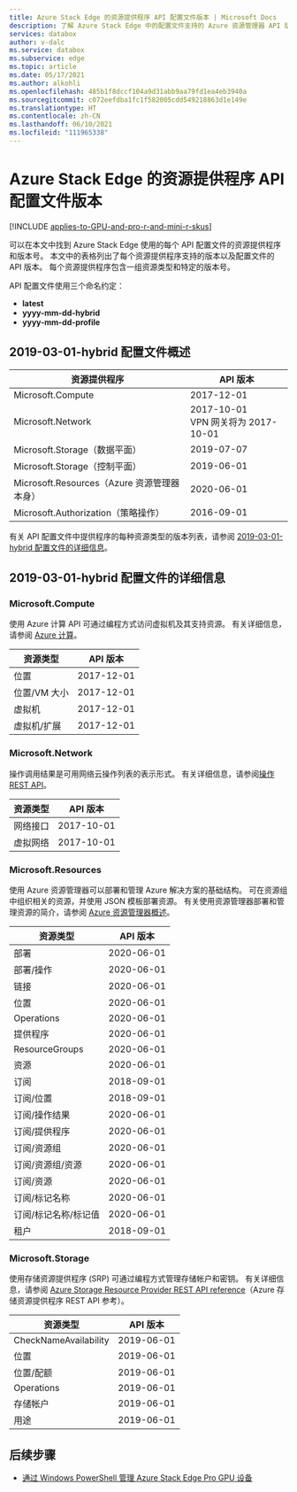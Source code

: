 ```yaml
---
title: Azure Stack Edge 的资源提供程序 API 配置文件版本 | Microsoft Docs
description: 了解 Azure Stack Edge 中的配置文件支持的 Azure 资源管理器 API 版本。
services: databox
author: v-dalc
ms.service: databox
ms.subservice: edge
ms.topic: article
ms.date: 05/17/2021
ms.author: alkohli
ms.openlocfilehash: 485b1f8dccf104a9d31abb9aa79fd1ea4eb3940a
ms.sourcegitcommit: c072eefdba1fc1f582005cdd549218863d1e149e
ms.translationtype: HT
ms.contentlocale: zh-CN
ms.lasthandoff: 06/10/2021
ms.locfileid: "111965338"
---
```

# <a name="resource-provider-api-profile-versions-for-azure-stack-edge"></a>Azure Stack Edge 的资源提供程序 API 配置文件版本


[!INCLUDE [applies-to-GPU-and-pro-r-and-mini-r-skus](../../includes/azure-stack-edge-applies-to-gpu-pro-r-mini-r-sku.md)]

可以在本文中找到 Azure Stack Edge 使用的每个 API 配置文件的资源提供程序和版本号。 本文中的表格列出了每个资源提供程序支持的版本以及配置文件的 API 版本。 每个资源提供程序包含一组资源类型和特定的版本号。

API 配置文件使用三个命名约定：

- **latest**
- **yyyy-mm-dd-hybrid**
- **yyyy-mm-dd-profile**


## <a name="overview-of-the-2019-03-01-hybrid-profile"></a>2019-03-01-hybrid 配置文件概述

|资源提供程序                                   |API 版本 |
|----------------------------------------------------|------------|
|Microsoft.Compute                                   |2017-12-01  |
|Microsoft.Network                                   |2017-10-01<br>VPN 网关将为 2017-10-01 |
|Microsoft.Storage（数据平面）                      |2019-07-07  |
|Microsoft.Storage（控制平面）                   |2019-06-01  |
|Microsoft.Resources（Azure 资源管理器本身） |2020-06-01  |
|Microsoft.Authorization（策略操作）         |2016-09-01  |

有关 API 配置文件中提供程序的每种资源类型的版本列表，请参阅 [2019-03-01-hybrid 配置文件的详细信息](/azure-stack/user/azure-stack-profiles-azure-resource-manager-versions?view=azs-2008&preserve-view=true#details-for-the-2019-03-01-hybrid-profile)。

## <a name="details-for-the-2019-03-01-hybrid-profile"></a>2019-03-01-hybrid 配置文件的详细信息

### <a name="microsoftcompute"></a>Microsoft.Compute

使用 Azure 计算 API 可通过编程方式访问虚拟机及其支持资源。 有关详细信息，请参阅 [Azure 计算](/rest/api/compute/)。

|资源类型               |API 版本 |
|----------------------------|------------|
|位置                   |2017-12-01  |
|位置/VM 大小           |2017-12-01  |
|虚拟机            |2017-12-01  |
|虚拟机/扩展 |2017-12-01  |

### <a name="microsoftnetwork"></a>Microsoft.Network

操作调用结果是可用网络云操作列表的表示形式。 有关详细信息，请参阅[操作 REST API](/rest/api/operation/)。

|资源类型     |API 版本|
|-------------------|------------|
|网络接口 |2017-10-01  |
|虚拟网络   |2017-10-01  |

### <a name="microsoftresources"></a>Microsoft.Resources

使用 Azure 资源管理器可以部署和管理 Azure 解决方案的基础结构。 可在资源组中组织相关的资源，并使用 JSON 模板部署资源。 有关使用资源管理器部署和管理资源的简介，请参阅 [Azure 资源管理器概述](../azure-resource-manager/management/overview.md)。

|资源类型                        |API 版本|
|--------------------------------------|------------|
|部署                           |2020-06-01  |
|部署/操作                |2020-06-01  |
|链接                                 |2020-06-01  |
|位置                             |2020-06-01  |
|Operations                            |2020-06-01  |
|提供程序                             |2020-06-01  |
|ResourceGroups                        |2020-06-01  |
|资源                             |2020-06-01  |
|订阅                         |2018-09-01  |
|订阅/位置               |2018-09-01  |
|订阅/操作结果        |2020-06-01  |
|订阅/提供程序               |2020-06-01  |
|订阅/资源组          |2020-06-01  |
|订阅/资源组/资源|2020-06-01  |
|订阅/资源               |2020-06-01  |
|订阅/标记名称                |2020-06-01  |
|订阅/标记名称/标记值      |2020-06-01  |
|租户                               |2018-09-01  |

### <a name="microsoftstorage"></a>Microsoft.Storage

使用存储资源提供程序 (SRP) 可通过编程方式管理存储帐户和密钥。 有关详细信息，请参阅 [Azure Storage Resource Provider REST API reference](/rest/api/storagerp/)（Azure 存储资源提供程序 REST API 参考）。

|资源类型       |API 版本|
|---------------------|------------|
|CheckNameAvailability|2019-06-01  |
|位置            |2019-06-01  |
|位置/配额     |2019-06-01  |
|Operations           |2019-06-01  |
|存储帐户      |2019-06-01  |
|用途               |2019-06-01  |

## <a name="next-steps"></a>后续步骤

- [通过 Windows PowerShell 管理 Azure Stack Edge Pro GPU 设备](azure-stack-edge-gpu-connect-powershell-interface.md)